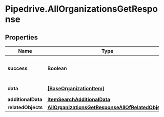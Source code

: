 # Pipedrive.AllOrganizationsGetResponse

## Properties

Name | Type | Description | Notes
------------ | ------------- | ------------- | -------------
**success** | **Boolean** | If the response is successful or not | [optional] 
**data** | [**[BaseOrganizationItem]**](BaseOrganizationItem.md) | The array of organizations | [optional] 
**additionalData** | [**ItemSearchAdditionalData**](ItemSearchAdditionalData.md) |  | [optional] 
**relatedObjects** | [**AllOrganizationsGetResponseAllOfRelatedObjects**](AllOrganizationsGetResponseAllOfRelatedObjects.md) |  | [optional] 


